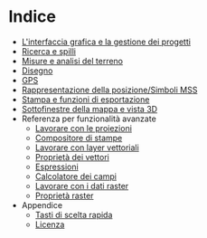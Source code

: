 # Indice

* [L'interfaccia grafica e la gestione dei progetti](qgis_gui.md)
* [Ricerca e spilli](search.md)
* [Misure e analisi del terreno](analysis.md)
* [Disegno](draw.md)
* [GPS](gps.md)
* [Rappresentazione della posizione/Simboli MSS](mss.md)
* [Stampa e funzioni di esportazione](print.md)
* [Sottofinestre della mappa e vista 3D](3d.md)
* Referenza per funzionalità avanzate
  - [Lavorare con le proiezioni](working_with_projections/working_with_projections.md)
  - [Compositore di stampe](print_composer/print_composer.md)
  - [Lavorare con layer vettoriali](working_with_vector/supported_data.md)
  - [Proprietà dei vettori](working_with_vector/vector_properties.md)
  - [Espressioni](working_with_vector/expression.md)
  - [Calcolatore dei campi](working_with_vector/field_calculator.md)
  - [Lavorare con i dati raster](working_with_raster/supported_data.md)
  - [Proprietà raster](working_with_raster/raster_properties.md)
* Appendice
  - [Tasti di scelta rapida](appendices/shortcuts.md)
  - [Licenza](appendices/license.md)
